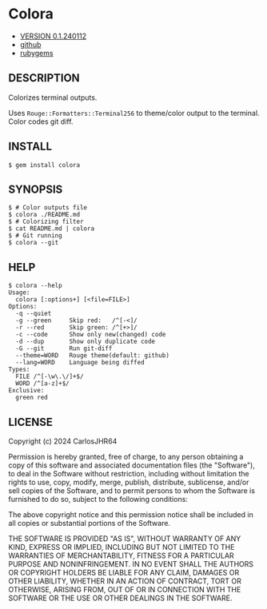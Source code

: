 # Colora

* [VERSION 0.1.240112](https://github.com/carlosjhr64/colora/releases)
* [github](https://www.github.com/carlosjhr64/colora)
* [rubygems](https://rubygems.org/carlosjhr64/colora)

## DESCRIPTION

Colorizes terminal outputs.

Uses `Rouge::Formatters::Terminal256` to theme/color output to the terminal.
Color codes git diff.

## INSTALL
```console
$ gem install colora
```
## SYNOPSIS
```console
$ # Color outputs file
$ colora ./README.md
$ # Colorizing filter
$ cat README.md | colora
$ # Git running
$ colora --git
```
## HELP
```console
$ colora --help
Usage:
  colora [:options+] [<file=FILE>]
Options:
  -q --quiet
  -g --green   	 Skip red:   /^[-<]/
  -r --red     	 Skip green: /^[+>]/
  -c --code    	 Show only new(changed) code
  -d --dup     	 Show only duplicate code
  -G --git     	 Run git-diff
  --theme=WORD 	 Rouge theme(default: github)
  --lang=WORD  	 Language being diffed
Types:
  FILE /^[-\w\.\/]+$/
  WORD /^[a-z]+$/
Exclusive:
  green red
```
## LICENSE

Copyright (c) 2024 CarlosJHR64

Permission is hereby granted, free of charge,
to any person obtaining a copy of this software and
associated documentation files (the "Software"),
to deal in the Software without restriction,
including without limitation the rights
to use, copy, modify, merge, publish, distribute, sublicense, and/or sell
copies of the Software, and
to permit persons to whom the Software is furnished to do so,
subject to the following conditions:

The above copyright notice and this permission notice
shall be included in all copies or substantial portions of the Software.

THE SOFTWARE IS PROVIDED "AS IS",
WITHOUT WARRANTY OF ANY KIND, EXPRESS OR IMPLIED,
INCLUDING BUT NOT LIMITED TO THE WARRANTIES OF MERCHANTABILITY,
FITNESS FOR A PARTICULAR PURPOSE AND NONINFRINGEMENT.
IN NO EVENT SHALL THE AUTHORS OR COPYRIGHT HOLDERS BE LIABLE FOR ANY CLAIM,
DAMAGES OR OTHER LIABILITY, WHETHER IN AN ACTION OF CONTRACT,
TORT OR OTHERWISE, ARISING FROM, OUT OF OR IN CONNECTION WITH
THE SOFTWARE OR THE USE OR OTHER DEALINGS IN THE SOFTWARE.
